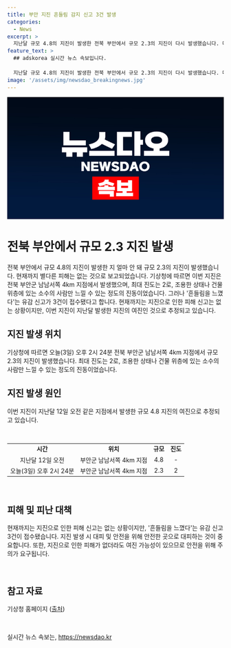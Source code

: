 ```yaml
---
title: 부안 지진 흔들림 감지 신고 3건 발생
categories:
  - News
excerpt: >
  지난달 규모 4.8의 지진이 발생한 전북 부안에서 규모 2.3의 지진이 다시 발생했습니다. 다행히 피해는 없었으며, 최대 진도는 2로, 건물 위층에서 느껴지는 정도의 진동이었습니다. 또한, 현재까지 피해 신고는 없으나 몇 건의 유감 신고가 접수되었습니다. 기상청은 이번 지진이 지난달 발생한 지진의 여진으로 추정하고 있습니다. (150자)
feature_text: >
  ## adskorea 실시간 뉴스 속보입니다.

  지난달 규모 4.8의 지진이 발생한 전북 부안에서 규모 2.3의 지진이 다시 발생했습니다. 다행히 피해는 없었으며, 최대 진도는 2로, 건물 위층에서 느껴지는 정도의 진동이었습니다. 또한, 현재까지 피해 신고는 없으나 몇 건의 유감 신고가 접수되었습니다. 기상청은 이번 지진이 지난달 발생한 지진의 여진으로 추정하고 있습니다. (150자)
image: '/assets/img/newsdao_breakingnews.jpg'
---
```


<p><img src="/assets/img/newsdao_breakingnews.jpg" alt="adskorea 속보" /></p>

<h1>전북 부안에서 규모 2.3 지진 발생</h1>

<p data-ke-size="size16">전북 부안에서 규모 4.8의 지진이 발생한 지 얼마 안 돼 규모 2.3의 지진이 발생했습니다. 현재까지 별다른 피해는 없는 것으로 보고되었습니다. 기상청에 따르면 이번 지진은 전북 부안군 남남서쪽 4km 지점에서 발생했으며, 최대 진도는 2로, 조용한 상태나 건물 위층에 있는 소수의 사람만 느낄 수 있는 정도의 진동이었습니다. 그러나 '흔들림을 느꼈다'는 유감 신고가 3건이 접수됐다고 합니다. 현재까지는 지진으로 인한 피해 신고는 없는 상황이지만, 이번 지진이 지난달 발생한 지진의 여진인 것으로 추정되고 있습니다.</p>

<h2 data-ke-size="size26">지진 발생 위치</h2>

<p data-ke-size="size16">기상청에 따르면 오늘(3일) 오후 2시 24분 전북 부안군 남남서쪽 4km 지점에서 규모 2.3의 지진이 발생했습니다. 최대 진도는 2로, 조용한 상태나 건물 위층에 있는 소수의 사람만 느낄 수 있는 정도의 진동이었습니다.</p>

<h2 data-ke-size="size26">지진 발생 원인</h2>

<p data-ke-size="size16">이번 지진이 지난달 12일 오전 같은 지점에서 발생한 규모 4.8 지진의 여진으로 추정되고 있습니다.</p>

<p data-ke-size="size16">&nbsp;</p>

<table>
<tbody>
<tr>
<td style="text-align: center; height: 17px;"><b>시간</b></td>
<td style="text-align: center; height: 17px;"><b>위치</b></td>
<td style="text-align: center; height: 17px;"><b>규모</b></td>
<td style="text-align: center; height: 17px;"><b>진도</b></td>
</tr>
<tr>
<td style="text-align: center; height: 17px;">지난달 12일 오전</td>
<td style="text-align: center; height: 17px;">부안군 남남서쪽 4km 지점</td>
<td style="text-align: center; height: 17px;">4.8</td>
<td style="text-align: center; height: 17px;">-</td>
</tr>
<tr>
<td style="text-align: center; height: 17px;">오늘(3일) 오후 2시 24분</td>
<td style="text-align: center; height: 17px;">부안군 남남서쪽 4km 지점</td>
<td style="text-align: center; height: 17px;">2.3</td>
<td style="text-align: center; height: 17px;">2</td>
</tr>
</tbody>
</table>

<p data-ke-size="size16">&nbsp;</p>

<h2 data-ke-size="size26">피해 및 피난 대책</h2>

<p data-ke-size="size16">현재까지는 지진으로 인한 피해 신고는 없는 상황이지만, '흔들림을 느꼈다'는 유감 신고 3건이 접수됐습니다. 지진 발생 시 대피 및 안전을 위해 안전한 곳으로 대피하는 것이 중요합니다. 또한, 지진으로 인한 피해가 없더라도 여진 가능성이 있으므로 안전을 위해 주의가 요구됩니다.</p>

<p data-ke-size="size16">&nbsp;</p>

<h2 data-ke-size="size26">참고 자료</h2>

<p data-ke-size="size16">기상청 홈페이지 (<a href="https://www.weather.go.kr/w/weather/earthquake/report.jsp" target="_blank">출처</a>)</p>

<p data-ke-size="size16">&nbsp;</p>
실시간 뉴스 속보는, <a href="https://newsdao.kr" rel="dofollow">https://newsdao.kr</a>



